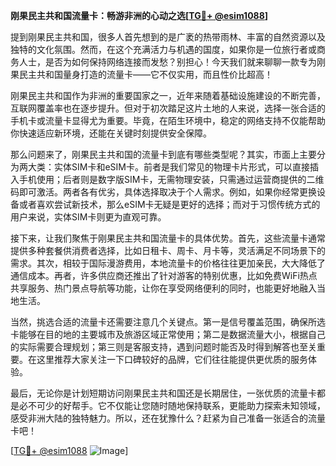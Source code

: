 **刚果民主共和国流量卡：畅游非洲的心动之选[[TG💪+ @esim1088](https://t.me/s/esim1088)]**

提到刚果民主共和国，很多人首先想到的是广袤的热带雨林、丰富的自然资源以及独特的文化氛围。然而，在这个充满活力与机遇的国度，如果你是一位旅行者或商务人士，是否为如何保持网络连接而发愁？别担心！今天我们就来聊聊一款专为刚果民主共和国量身打造的流量卡——它不仅实用，而且性价比超高！

刚果民主共和国作为非洲的重要国家之一，近年来随着基础设施建设的不断完善，互联网覆盖率也在逐步提升。但对于初次踏足这片土地的人来说，选择一张合适的手机卡或流量卡显得尤为重要。毕竟，在陌生环境中，稳定的网络支持不仅能帮助你快速适应新环境，还能在关键时刻提供安全保障。

那么问题来了，刚果民主共和国的流量卡到底有哪些类型呢？其实，市面上主要分为两大类：实体SIM卡和eSIM卡。前者是我们常见的物理卡片形式，可以直接插入手机使用；后者则是数字版SIM卡，无需物理安装，只需通过运营商提供的二维码即可激活。两者各有优劣，具体选择取决于个人需求。例如，如果你经常更换设备或者喜欢尝试新技术，那么eSIM卡无疑是更好的选择；而对于习惯传统方式的用户来说，实体SIM卡则更为直观可靠。

接下来，让我们聚焦于刚果民主共和国流量卡的具体优势。首先，这些流量卡通常提供多种套餐供消费者选择，比如日租卡、周卡、月卡等，灵活满足不同场景下的需求。其次，相较于国际漫游费用，本地流量卡的价格往往更加亲民，大大降低了通信成本。再者，许多供应商还推出了针对游客的特别优惠，比如免费WiFi热点共享服务、热门景点导航等功能，让你在享受网络便利的同时，也能更好地融入当地生活。

当然，挑选合适的流量卡还需要注意几个关键点。第一是信号覆盖范围，确保所选卡能够在目的地的主要城市及旅游区域正常使用；第二是数据流量大小，根据自己的实际需要合理规划；第三则是客服支持，遇到问题时能否及时得到解答也至关重要。在这里推荐大家关注一下口碑较好的品牌，它们往往能提供更优质的服务体验。

最后，无论你是计划短期访问刚果民主共和国还是长期居住，一张优质的流量卡都是必不可少的好帮手。它不仅能让您随时随地保持联系，更能助力探索未知领域，感受非洲大陆的独特魅力。所以，还在犹豫什么？赶紧为自己准备一张适合的流量卡吧！

[[TG💪+ @esim1088](https://t.me/s/esim1088) ![Image](https://i.postimg.cc/4NQfJmqS/Snipaste-2025-05-13-00-14-12.png)]